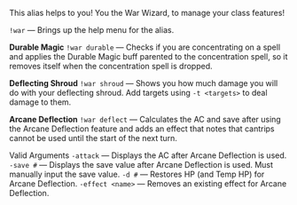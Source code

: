 This alias helps to you! You the War Wizard, to manage your class features!

`!war` — Brings up the help menu for the alias.

**Durable Magic**
`!war durable` — Checks if you are concentrating on a spell and applies the Durable Magic buff parented to the concentration spell, so it removes itself when the concentration spell is dropped.

**Deflecting Shroud**
`!war shroud` — Shows you how much damage you will do with your deflecting shroud. Add targets using `-t <targets>` to deal damage to them.

**Arcane Deflection**
`!war deflect` — Calculates the AC and save after using the Arcane Deflection feature and adds an effect that notes that cantrips cannot be used until the start of the next turn.

Valid Arguments
`-attack` — Displays the AC after Arcane Deflection is used.
`-save #` — Displays the save value after Arcane Deflection is used. Must manually input the save value.
`-d #` — Restores HP (and Temp HP) for Arcane Deflection.
`-effect <name>` — Removes an existing effect for Arcane Deflection.